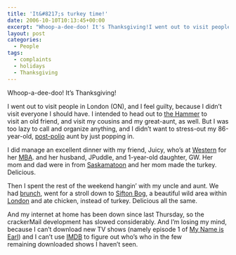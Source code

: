 ```yaml
---
title: 'It&#8217;s turkey time!'
date: 2006-10-10T10:13:45+00:00
excerpt: "Whoop-a-dee-doo! It's Thanksgiving!I went out to visit people in London (ON), and I feel guilty, since I didn't visit"
layout: post
categories:
  - People
tags:
  - complaints
  - holidays
  - Thanksgiving
---
```

Whoop-a-dee-doo! It&#8217;s Thanksgiving!

I went out to visit people in London (ON), and I feel guilty, because I didn&#8217;t visit everyone I should have. I intended to head out to [the Hammer](http://www.hamilton.ca/index.htm) to visit an old friend, and visit my cousins and my great-aunt, as well. But I was too lazy to call and organize anything, and I didn&#8217;t want to stress-out my 86-year-old, [post-polio](http://www.marchofdimes.ca/EN/programs/PolioCanada/Pages/default.aspx) aunt by just popping in.

I did manage an excellent dinner with my friend, Juicy, who&#8217;s at [Western](http://www.uwo.ca/) for her [MBA](http://www.ivey.uwo.ca/mba/). and her husband, JPuddle, and 1-year-old daughter, GW. Her mom and dad were in from [Saskamatoon](http://www.tourismsaskatoon.com/) and her mom made the turkey. Delicious.

Then I spent the rest of the weekend hangin&#8217; with my uncle and aunt. We had [brunch](http://pilotflyingj.com/), went for a stroll down to [Sifton Bog](http://www.thamesriver.on.ca/Wetlands_and_Natural_Areas/sifton.htm), a beautiful wild area within [London](http://www.londontourism.ca/) and ate chicken, instead of turkey. Delicious all the same.

And my internet at home has been down since last Thursday, so the crackerMail development has slowed considerably. And I&#8217;m losing my mind, because I can&#8217;t download new TV shows (namely episode 1 of [My Name is Earl](http://www.tv.com/shows/my-name-is-earl/)) and I can&#8217;t use [IMDB](http://www.imdb.com/) to figure out who&#8217;s who in the few remaining downloaded shows I haven&#8217;t seen.